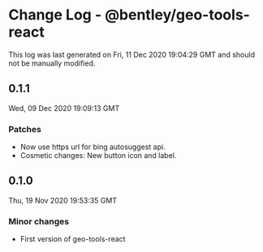 # Change Log - @bentley/geo-tools-react

This log was last generated on Fri, 11 Dec 2020 19:04:29 GMT and should not be manually modified.

## 0.1.1
Wed, 09 Dec 2020 19:09:13 GMT

### Patches

- Now use https url for bing autosuggest api.
- Cosmetic changes: New button icon and label.

## 0.1.0
Thu, 19 Nov 2020 19:53:35 GMT

### Minor changes

- First version of geo-tools-react

